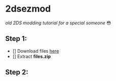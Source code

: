 # 2dsezmod
*old 2DS modding tutorial for a special someone* 😳

## Step 1:

 - [] Download files [here](https://google.de)
- [] Extract **files.zip**


## Step 2: 


